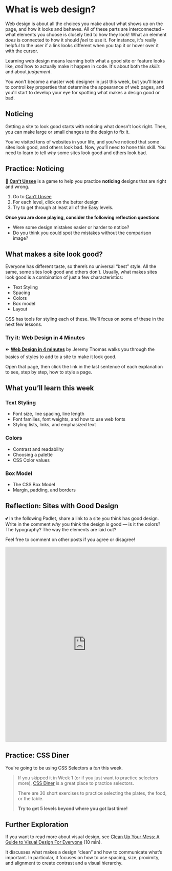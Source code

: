 # What is web design?

Web design is about all the choices you make about what shows up on the page,
and how it looks and behaves. All of these parts are interconnected - what
elements you choose is closely tied to how they look! What an element _does_ is
connected to how it should _feel_ to use it. For instance, it's really helpful
to the user if a link looks different when you tap it or hover over it with the
cursor.

Learning web design means learning both what a good site or feature looks like,
_and_ how to actually make it happen in code. It's about both the _skills_ and
about _judgement_.

You won't become a master web designer in just this week, but you'll learn to
control key properties that determine the appearance of web pages, and you'll
start to develop your eye for spotting what makes a design good or bad.

## Noticing

Getting a site to look good starts with noticing what doesn’t look right. Then, 
you can make large or small changes to the design to fix it.

You’ve visited tons of websites in your life, and you’ve noticed that some sites 
look good, and others look bad. Now, you’ll need to hone this skill. You need to
learn to tell *why* some sites look good and others look bad.

## Practice: Noticing

<aside>

👀 **[Can’t Unsee](https://cantunsee.space/)** is a game to help you practice **noticing** designs that are right and wrong.

1. Go to [Can’t Unsee](https://cantunsee.space/)
2. For each level, click on the better design
3. Try to get through at least all of the Easy levels.

**Once you are done playing, consider the following reflection questions**

- Were some design mistakes easier or harder to notice?
- Do you think you could spot the mistakes without the comparison image?

</aside>

## What makes a site look good?

Everyone has different taste, so there’s no universal “best” style. All the same, some sites look good and others don’t. Usually, what makes sites look good is a combination of just a few characteristics:

- Text Styling
- Spacing
- Colors
- Box model
- Layout

CSS has tools for styling each of these. We’ll focus on some of these in the
next few lessons.

### Try it: Web Design in 4 Minutes

<aside>

⏩ **[Web Design in 4 minutes](https://jgthms.com/web-design-in-4-minutes)** by 
Jeremy Thomas walks you through the basics of styles to add to a site to make it 
look good.

Open that page, then click the link in the last sentence of each explanation to 
see, step by step, how to style a page.

</aside>

## What you’ll learn this week

### Text Styling

- Font size, line spacing, line length
- Font families, font weights, and how to use web fonts
- Styling lists, links, and emphasized text

### Colors

- Contrast and readability
- Choosing a palette
- CSS Color values

### Box Model

- The CSS Box Model
- Margin, padding, and borders

## Reflection: Sites with Good Design

<aside>

💕 In the following Padlet, share a link to a site you think has good design. 
Write in the comment _why_ you think the design is good — is it the colors? The 
typography? The way the elements are laid out? 

Feel free to comment on other posts if you agree or disagree!

</aside>

<div style="border:1px solid rgba(0,0,0,0.1);border-radius:2px;box-sizing:border-box;overflow:hidden;position:relative;width:100%;background:#F4F4F4"><iframe src="https://padlet.com/curriculumpad/d2dflxj3sbkz9fli" frameborder="0" allow="camera;microphone;geolocation" style="width:100%;height:608px;display:block;padding:0;margin:0"></iframe></div>

## Practice: CSS Diner

You're going to be using CSS Selectors a _ton_ this week.

> If you skipped it in Week 1 (or if you just want to practice selectors more), 
> [CSS Diner](https://flukeout.github.io/) is a great place to practice selectors.
>
> There are 30 short exercises to practice selecting the plates, the food, or the table.
>
> **Try to get 5 levels beyond where you got last time!**

## Further Exploration

If you want to read more about visual design, see 
[Clean Up Your Mess: A Guide to Visual Design For Everyone](https://www.visualmess.com/) (10 min).

It discusses what makes a design “clean” and how to communicate what’s important. 
In particular, it focuses on how to use spacing, size, proximity, and alignment 
to create contrast and a visual hierarchy.
